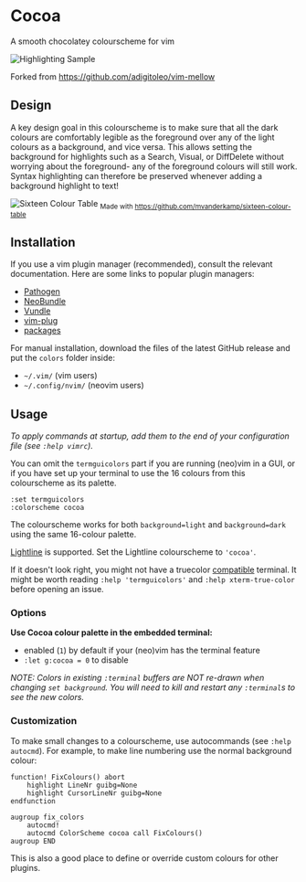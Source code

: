 # Cocoa
A smooth chocolatey colourscheme for vim

![Highlighting Sample](https://raw.githubusercontent.com/wiki/mvanderkamp/cocoa.vim/images/cocoa_sample.png)

Forked from https://github.com/adigitoleo/vim-mellow

## Design

A key design goal in this colourscheme is to make sure that all the dark
colours are comfortably legible as the foreground over any of the light colours
as a background, and vice versa. This allows setting the background for
highlights such as a Search, Visual, or DiffDelete without worrying about the
foreground- any of the foreground colours will still work. Syntax highlighting
can therefore be preserved whenever adding a background highlight to text!

![Sixteen Colour Table](https://raw.githubusercontent.com/wiki/mvanderkamp/cocoa.vim/images/cocoa.png)
<sub>Made with https://github.com/mvanderkamp/sixteen-colour-table</sub>

## Installation

If you use a vim plugin manager (recommended), consult the relevant
documentation. Here are some links to popular plugin managers:
- [Pathogen]
- [NeoBundle]
- [Vundle]
- [vim-plug]
- [packages]

For manual installation, download the files of the latest GitHub release and
put the `colors` folder inside:
- `~/.vim/` (vim users)
- `~/.config/nvim/` (neovim users)


## Usage

*To apply commands at startup, add them to the end of your configuration file
(see `:help vimrc`).*

You can omit the `termguicolors` part if you are running (neo)vim in a GUI, or
if you have set up your terminal to use the 16 colours from this colourscheme
as its palette.

```vim
:set termguicolors
:colorscheme cocoa
```

The colourscheme works for both `background=light` and `background=dark` using
the same 16-colour palette.

[Lightline] is supported. Set the Lightline colourscheme to `'cocoa'`.

If it doesn't look right, you might not have a truecolor [compatible] terminal.
It might be worth reading `:help 'termguicolors'` and `:help xterm-true-color`
before opening an issue.


### Options

**Use Cocoa colour palette in the embedded terminal:**
- enabled (`1`) by default if your (neo)vim has the terminal feature
- `:let g:cocoa = 0` to disable

*NOTE: Colors in existing `:terminal` buffers are NOT re-drawn when
changing `set background`. You will need to kill and restart any `:terminal`s
to see the new colors.*


### Customization

To make small changes to a colourscheme, use autocommands (see `:help autocmd`).
For example, to make line numbering use the normal background colour:

```vim
function! FixColours() abort
    highlight LineNr guibg=None
    highlight CursorLineNr guibg=None
endfunction

augroup fix_colors
    autocmd!
    autocmd ColorScheme cocoa call FixColours()
augroup END
```

This is also a good place to define or override custom colours for other plugins.


[NOTE]: # ( ------------ PUT ALL EXTERNAL LINKS BELOW THIS LINE ------------ )

[compatible]: https://gist.github.com/XVilka/8346728

[Pathogen]: https://github.com/tpope/vim-pathogen

[NeoBundle]: https://github.com/Shougo/neobundle.vim

[Vundle]: https://github.com/gmarik/vundle

[vim-plug]: https://github.com/junegunn/vim-plug

[packages]: https://vimhelp.org/repeat.txt.html#packages

[Lightline]: https://github.com/itchyny/lightline.vim
